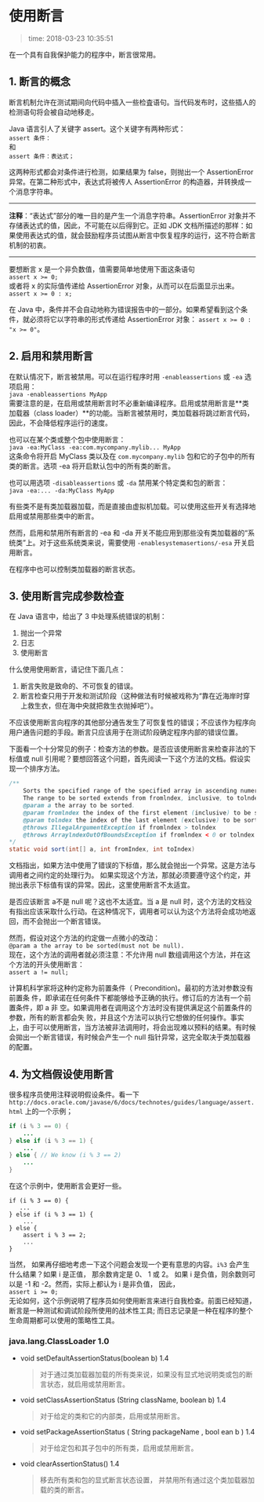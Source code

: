 # 使用断言
>time: 2018-03-23 10:35:51

在一个具有自我保护能力的程序中，断言很常用。

## 1. 断言的概念
断言机制允许在测试期间向代码中插入一些检査语句。当代码发布时，这些插人的检测语句将会被自动地移走。

Java 语言引人了关键字 assert。这个关键字有两种形式：  
`assert 条件：`  
和  
`assert 条件：表达式；`

这两种形式都会对条件进行检测，如果结果为 false，则抛出一个 AssertionError 异常。在第二种形式中，表达式将被传人 AssertionError 的构造器，并转换成一个消息字符串。

***
**注释**：“表达式”部分的唯一目的是产生一个消息字符串。AssertionError 对象并不存储表达式的值，因此，不可能在以后得到它。正如 JDK 文档所描述的那样：如果使用表达式的值，就会鼓励程序员试图从断言中恢复程序的运行，这不符合断言机制的初衷。
***

要想断言 x 是一个非负数值，值需要简单地使用下面这条语句  
`assert x >= 0;`  
或者将 x 的实际值传递给 AssertionError 对象，从而可以在后面显示出来。  
`assert x >= 0 : x;`

在 Java 中，条件并不会自动地称为错误报告中的一部分。如果希望看到这个条件，就必须将它以字符串的形式传递给 AssertionError 对象： `assert x >= 0 : "x >= 0"`。

## 2. 启用和禁用断言

在默认情况下，断言被禁用。可以在运行程序时用 `-enableassertions` 或 `-ea` 选项启用：  
`java -enableassertions MyApp`  
需要注意的是，在启用或禁用断言时不必重新编译程序。启用或禁用断言是**类加载器（class loader）**的功能。当断言被禁用时，类加载器将跳过断言代码，因此，不会降低程序运行的速度。

也可以在某个类或整个包中使用断言：  
`java -ea:MyClass -ea:com.mycompany.mylib... MyApp`  
这条命令将开启 MyClass 类以及在 `com.mycompany.mylib` 包和它的子包中的所有类的断言。选项 -ea 将开启默认包中的所有类的断言。

也可以用选项 `-disableassertions` 或 `-da` 禁用某个特定类和包的断言：  
`java -ea:... -da:MyClass MyApp`

有些类不是有类加载器加载，而是直接由虚拟机加载。可以使用这些开关有选择地启用或禁用那些类中的断言。

然而，启用和禁用所有断言的 -ea 和 -da 开关不能应用到那些没有类加载器的“系统类”上。对于这些系统类来说，需要使用 `-enablesystemasertions/-esa` 开关启用断言。

在程序中也可以控制类加载器的断言状态。

## 3. 使用断言完成参数检查
在 Java 语言中，给出了 3 中处理系统错误的机制：
1. 抛出一个异常
1. 日志
1. 使用断言

什么使用使用断言，请记住下面几点：
1. 断言失败是致命的、不可恢复的错误。
1. 断言检查只用于开发和测试阶段（这种做法有时候被戏称为“靠在近海岸时穿上救生衣，但在海中央就把救生衣抛掉吧”）。

不应该使用断言向程序的其他部分通告发生了可恢复性的错误；不应该作为程序向用户通告问题的手段。断言只应该用于在测试阶段确定程序内部的错误位置。

下面看一个十分常见的例子：检查方法的参数。是否应该使用断言来检查非法的下标值或 null 引用呢？要想回答这个问题，首先阅读一下这个方法的文档。假设实现一个排序方法。
```java
/**
    Sorts the specified range of the specified array in ascending numerical order.
    The range to be sorted extends from fromlndex, inclusive, to tolndex, exclusive.
    @param a the array to be sorted.
    @param fromlndex the index of the first element (inclusive) to be sorted.
    @param tolndex the index of the last element (exclusive) to be sorted.
    @throws IllegalArgumentException if fromlndex > tolndex
    @throws ArraylndexOutOfBoundsException if fromlndex < 0 or tolndex > a.length
*/
static void sort(int[] a, int fromIndex, int toIndex)
```

文档指出，如果方法中使用了错误的下标值，那么就会抛出一个异常。这是方法与调用者之间约定的处理行为。 如果实现这个方法，那就必须要遵守这个约定，并抛出表示下标值有误的异常。因此，这里使用断言不太适宜。

是否应该断言 a不是 null 呢？这也不太适宜。当 a 是 null 时，这个方法的文档没有指出应该采取什么行动。在这种情况下，调用者可以认为这个方法将会成功地返回，而不会抛出一个断言错误。

然而，假设对这个方法的约定做一点微小的改动：  
`@param a the array to be sorted(must not be null).`  
现在，这个方法的调用者就必须注意：不允许用 null 数组调用这个方法，并在这个方法的开头使用断言：  
`assert a != null;`

计算机科学家将这种约定称为前置条件（ Precondition)。最初的方法对参数没有前置条
件，即承诺在任何条件下都能够给予正确的执行。修订后的方法有一个前置条件，即 a 非
空。如果调用者在调用这个方法时没有提供满足这个前置条件的参数，所有的断言都会失
败，并且这个方法可以执行它想做的任何操作。事实上，由于可以使用断言，当方法被非法调用时，将会出现难以预料的结果。有时候会拋出一个断言错误，有时候会产生一个 null 指针异常，这完全取决于类加载器的配置。

## 4. 为文档假设使用断言
很多程序员使用注释说明假设条件。看一下 `http://docs.oracle.com/javase/6/docs/technotes/guides/language/assert.html` 上的一个示例；

```java
if (i % 3 == 0) {
    ...
} else if (i % 3 == 1) {
    ...
} else { // We know (i % 3 == 2)
    ...
}
```
在这个示例中，使用断言会更好一些。
```
if (i % 3 == 0) {
   ...
} else if (i % 3 == 1) {
    ...
} else {
    assert i % 3 == 2;
    ...
}
```

当然， 如果再仔细地考虑一下这个问题会发现一个更有意思的内容。`i%3` 会产生什么结果？如果 i 是正值， 那余数肯定是 0、 1 或 2。 如果 i 是负值，则余数则可以是 -1 和 -2。然而，实际上都认为 i 是非负值， 因此，   
`assert i >= 0;`  
无论如何，这个示例说明了程序员如何使用断言来进行自我检查。前面已经知道，断言是一种测试和调试阶段所使用的战术性工具; 而日志记录是一种在程序的整个生命周期都可以使用的策略性工具。

### java.lang.ClassLoader 1.0
* void setDefaultAssertionStatus(boolean b) 1.4
    >对于通过类加载器加载的所有类来说，如果没有显式地说明类或包的断言状态，就启用或禁用断言。
* void setClassAssertionStatus (String className, boolean b) 1.4
    >对于给定的类和它的内部类，启用或禁用断言。
* void setPackageAssertionStatus ( String packageName , bool ean b ) 1.4
    >对于给定包和其子包中的所有类，启用或禁用断言。
* void clearAssertionStatus() 1.4
    >移去所有类和包的显式断言状态设置， 并禁用所有通过这个类加载器加载的类的断言。